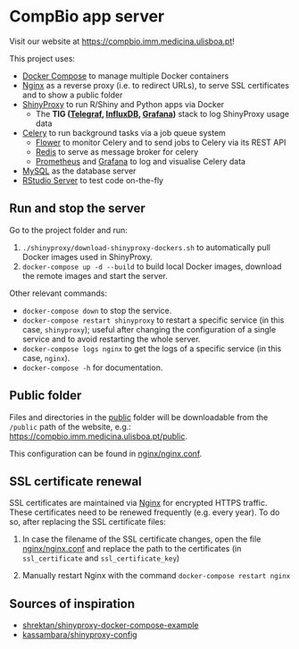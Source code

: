 # CompBio app server

Visit our website at https://compbio.imm.medicina.ulisboa.pt!

This project uses:
- [Docker Compose][] to manage multiple Docker containers
- [Nginx][] as a reverse proxy (i.e. to redirect URLs), to serve SSL
certificates and to show a public folder
- [ShinyProxy][] to run R/Shiny and Python apps via Docker
  - The **TIG ([Telegraf][], [InfluxDB][], [Grafana][])** stack to log
  ShinyProxy usage data
- [Celery][] to run background tasks via a job queue system
  - [Flower][] to monitor Celery and to send jobs to Celery via its REST API
  - [Redis][] to serve as message broker for celery
  - [Prometheus][] and [Grafana][] to log and visualise Celery data
- [MySQL][] as the database server
- [RStudio Server][] to test code on-the-fly

[Docker Compose]: https://docs.docker.com/compose/
[ShinyProxy]: https://shinyproxy.io
[InfluxDB]: https://www.influxdata.com
[Telegraf]: https://www.influxdata.com/time-series-platform/telegraf/
[Grafana]: https://grafana.com
[Celery]: https://docs.celeryproject.org/
[Flower]: https://flower.readthedocs.io/en/latest/
[Redis]: https://redis.io
[Prometheus]: https://prometheus.io
[MySQL]: https://www.mysql.com
[RStudio Server]: https://www.rstudio.com/products/rstudio/
[Nginx]: https://nginx.org

## Run and stop the server

Go to the project folder and run:

1. `./shinyproxy/download-shinyproxy-dockers.sh` to automatically pull Docker
images used in ShinyProxy.
2. `docker-compose up -d --build` to build local Docker images, download the
remote images and start the server.

Other relevant commands:

- `docker-compose down` to stop the service.
- `docker-compose restart shinyproxy` to restart a specific service (in this
case, `shinyproxy`); useful after changing the configuration of a single service
and to avoid restarting the whole server.
- `docker-compose logs nginx` to get the logs of a specific service (in this
case, `nginx`).
- `docker-compose -h` for documentation.

## Public folder

Files and directories in the [public](public) folder will be downloadable from
the `/public` path of the website, e.g.:
https://compbio.imm.medicina.ulisboa.pt/public.

This configuration can be found in [nginx/nginx.conf](nginx/nginx.conf).

## SSL certificate renewal

SSL certificates are maintained via [Nginx][] for encrypted HTTPS traffic. These
certificates need to be renewed frequently (e.g. every year). To do so, after
replacing the SSL certificate files:

1. In case the filename of the SSL certificate changes, open the file
[nginx/nginx.conf](nginx/nginx.conf) and replace the path to the certificates
(in `ssl_certificate` and `ssl_certificate_key`)

2. Manually restart Nginx with the command `docker-compose restart nginx`

## Sources of inspiration

- [shrektan/shinyproxy-docker-compose-example][shrektan]
- [kassambara/shinyproxy-config][kassambra]

[shrektan]: https://github.com/shrektan/shinyproxy-docker-compose-example
[kassambra]: https://github.com/kassambara/shinyproxy-config
